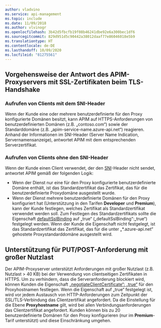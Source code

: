 ```yaml
---
author: vladvino
ms.service: api-management
ms.topic: include
ms.date: 11/09/2018
ms.author: vlvinogr
ms.openlocfilehash: 3b42d5fbcfb19f08b46241dbe92e6a300bec1df6
ms.sourcegitcommit: 829d951d5c90442a38012daaf77e86046018e5b9
ms.translationtype: HT
ms.contentlocale: de-DE
ms.lasthandoff: 10/09/2020
ms.locfileid: "81275561"
---
```

## <a name="how-apim-proxy-server-responds-with-ssl-certificates-in-the-tls-handshake"></a>Vorgehensweise der Antwort des APIM-Proxyservers mit SSL-Zertifikaten beim TLS-Handshake

### <a name="clients-calling-with-sni-header"></a>Aufrufen von Clients mit dem SNI-Header
Wenn der Kunde eine oder mehrere benutzerdefinierte für den Proxy konfigurierte Domänen besitzt, kann APIM auf HTTPS-Anforderungen von benutzerdefinierten Domänen (z.B. „contoso.com“) sowie der Standarddomäne (z.B. „apim-service-name.azure-api.net“) reagieren. Anhand der Informationen im SNI-Header (Server Name Indication, Servernamensanzeige), antwortet APIM mit dem entsprechenden Serverzertifikat.

### <a name="clients-calling-without-sni-header"></a>Aufrufen von Clients ohne den SNI-Header
Wenn der Kunde einen Client verwendet, der den [SNI](https://tools.ietf.org/html/rfc6066#section-3)-Header nicht sendet, antwortet APIM gemäß der folgenden Logik:

* Wenn der Dienst nur eine für den Proxy konfigurierte benutzerdefinierte Domäne enthält, ist das Standardzertifikat das Zertifikat, das für die benutzerdefinierte Proxydomäne ausgestellt wurde.
* Wenn der Dienst mehrere benutzerdefinierte Domänen für den Proxy konfiguriert hat (Unterstützung in den Tarifen **Developer** und **Premium**), kann der Kunde festlegen, welches Zertifikat als Standardzertifikat verwendet werden soll. Zum Festlegen des Standardzertifikats sollte die Eigenschaft [defaultSslBinding](https://docs.microsoft.com/rest/api/apimanagement/2019-12-01/apimanagementservice/createorupdate#hostnameconfiguration) auf „true“ („defaultSslBinding“:„true“) festgelegt werden. Wenn der Kunde die Eigenschaft nicht festgelegt, ist das Standardzertifikat das Zertifikat, das für die unter „*.azure-api.net“ gehostete Proxystandarddomäne ausgestellt wird.

## <a name="support-for-putpost-request-with-large-payload"></a>Unterstützung für PUT/POST-Anforderung mit großer Nutzlast

Der APIM-Proxyserver unterstützt Anforderungen mit großer Nutzlast (z.B. Nutzlast > 40 KB) bei der Verwendung von clientseitigen Zertifikaten in HTTPS. Um zu verhindern, dass die Serveranforderung blockiert wird, können Kunden die Eigenschaft [„negotiateClientCertificate“: „true“](https://docs.microsoft.com/rest/api/apimanagement/2019-12-01/ApiManagementService/CreateOrUpdate#hostnameconfiguration) für den Proxyhostnamen festlegen. Wenn die Eigenschaft auf „true“ festgelegt ist, wird vor jedem Austausch von HTTP-Anforderungen zum Zeitpunkt der SSL/TLS-Verbindung das Clientzertifikat angefordert. Da die Einstellung für die Ebene **Proxyhostname** gilt, wird bei allen Verbindungsanforderungen das Clientzertifikat angefordert. Kunden können bis zu 20 benutzerdefinierte Domänen für den Proxy konfigurieren (nur im **Premium**-Tarif unterstützt) und diese Einschränkung umgehen.

